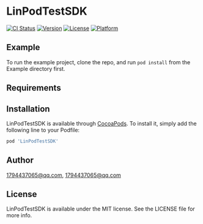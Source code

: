 # LinPodTestSDK

[![CI Status](https://img.shields.io/travis/1794437065@qq.com/LinPodTestSDK.svg?style=flat)](https://travis-ci.org/1794437065@qq.com/LinPodTestSDK)
[![Version](https://img.shields.io/cocoapods/v/LinPodTestSDK.svg?style=flat)](https://cocoapods.org/pods/LinPodTestSDK)
[![License](https://img.shields.io/cocoapods/l/LinPodTestSDK.svg?style=flat)](https://cocoapods.org/pods/LinPodTestSDK)
[![Platform](https://img.shields.io/cocoapods/p/LinPodTestSDK.svg?style=flat)](https://cocoapods.org/pods/LinPodTestSDK)

## Example

To run the example project, clone the repo, and run `pod install` from the Example directory first.

## Requirements

## Installation

LinPodTestSDK is available through [CocoaPods](https://cocoapods.org). To install
it, simply add the following line to your Podfile:

```ruby
pod 'LinPodTestSDK'
```

## Author

1794437065@qq.com, 1794437065@qq.com

## License

LinPodTestSDK is available under the MIT license. See the LICENSE file for more info.
